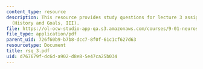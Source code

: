 ```yaml
---
content_type: resource
description: This resource provides study questions for lecture 3 assigned readings
  (History and Goals, III).
file: https://ol-ocw-studio-app-qa.s3.amazonaws.com/courses/9-01-neuroscience-and-behavior-fall-2003/d767679fdc6da902d8e85e47ca25b034_rsq_3.pdf
file_type: application/pdf
parent_uid: 726f60b9-b7b8-dcc7-8f0f-61c1cf627d63
resourcetype: Document
title: rsq_3.pdf
uid: d767679f-dc6d-a902-d8e8-5e47ca25b034
---
```

